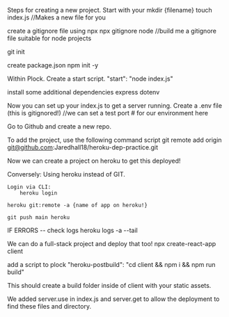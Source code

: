 Steps for creating a new project. Start with your mkdir {filename}
touch index.js //Makes a new file for you

create a gitignore file using npx
    npx gitignore node
    //build me a gitignore file suitable for node projects

git init

create package.json
    npm init -y

Within Plock. Create a start script.
    "start": "node index.js"

install some additional dependencies
    express
    dotenv

Now you can set up your index.js to get a server running.
Create a .env file (this is gitignored!)
//we can set a test port # for our environment here

Go to Github and create a new repo.

To add the project, use the following command script
git remote add origin git@github.com:Jaredhall18/heroku-dep-practice.git

Now we can create a project on heroku to get this deployed!

Conversely:
Using heroku instead of GIT.

    Login via CLI:
        heroku login

    heroku git:remote -a {name of app on heroku!}

    git push main heroku

IF ERRORS -- check logs
    heroku logs -a <project name in  heroku> --tail


We can do a full-stack project and deploy that too!
    npx create-react-app client

add a script to plock 
    "heroku-postbuild": "cd client && npm i && npm run build"

This should create a build folder inside of client with your static assets.

We added server.use in index.js and server.get to allow the deployment to find these files and directory.
